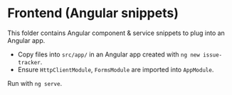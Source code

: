 # Frontend (Angular snippets)

This folder contains Angular component & service snippets to plug into an Angular app.

- Copy files into `src/app/` in an Angular app created with `ng new issue-tracker`.
- Ensure `HttpClientModule`, `FormsModule` are imported into `AppModule`.

Run with `ng serve`.
